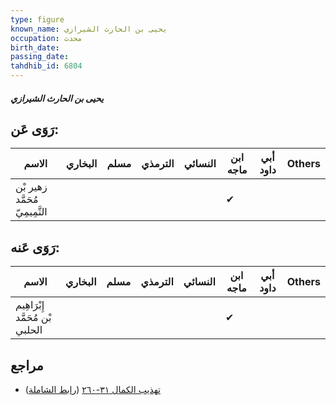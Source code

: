 ```yaml
---
type: figure
known_name: يحيى بن الحارث الشيرازي
occupation: محدث
birth_date:
passing_date:
tahdhib_id: 6804
---
```

##### يحيى بن الحارث الشيرازي

## رَوَى عَن:
| الاسم                          | البخاري | مسلم | الترمذي | النسائي | ابن ماجه | أبي داود | Others |
| ------------------------------ | ------- | ---- | ------- | ------- | -------- | -------- | ------ |
| زهير بْن مُحَمَّد التَّمِيمِيّ |         |      |         |         | ✔        |          |        |
## رَوَى عَنه:
| الاسم                           | البخاري | مسلم | الترمذي | النسائي | ابن ماجه | أبي داود | Others |
| ------------------------------- | ------- | ---- | ------- | ------- | -------- | -------- | ------ |
| إِبْرَاهِيم بْن مُحَمَّد الحلبي |         |      |         |         | ✔        |          |        |
## مراجع
- [تهذيب الكمال ٣١-٢٦٠](obsidian://open?vault=Tahdhib-al-Kamal&file=Figures/٦٨٠٤-يحيى%20بن%20الحارث%20الشيرازي) ([رابط الشاملة](https://shamela.ws/book/3722/16808))